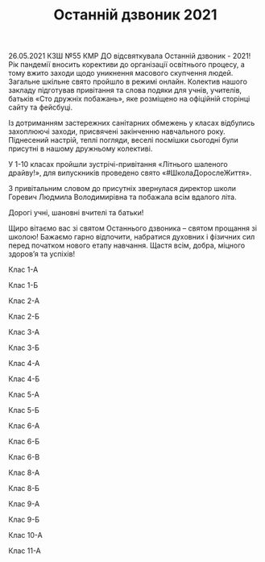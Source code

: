 ﻿---
title: Останній дзвоник 2021
---

26.05.2021 КЗШ №55 КМР ДО відсвяткувала Останній дзвоник - 2021! Рік пандемії вносить корективи до організації освітнього процесу, а тому вжито заходи щодо уникнення масового скупчення людей. Загальне шкільне свято пройшло в режимі онлайн. Колектив нашого закладу підготував привітання та слова подяки для учнів, учителів, батьків «Сто дружніх побажань», яке розміщено на офіційній сторінці сайту та фейсбуці.

Із дотриманням застережних санітарних обмежень у класах відбулись захоплюючі заходи, присвячені закінченню навчального року. Піднесений настрій, теплі погляди, веселі посмішки сьогодні були присутні в нашому дружньому колективі.

У 1-10 класах пройшли зустрічі-привітання «Літнього шаленого драйву!», для випускників проведено свято «#ШколаДорослеЖиття».

З привітальним словом до присутніх звернулася директор школи Горевич Людмила Володимирівна та побажала всім вдалого літа.

Дорогі учні, шановні вчителі та батьки!

Щиро вітаємо вас зі святом Останнього дзвоника – святом прощання зі школою! Бажаємо гарно відпочити, набратися духовних і фізичних сил перед початком нового етапу навчання. Щастя всім, добра, міцного здоров’я та успіхів!

Клас 1-А

<slideshow id="*1a" />

Клас 1-Б

<slideshow id="*1b" />

Клас 2-А

<slideshow id="*2a" />

Клас 2-Б

<slideshow id="*2b" />

Клас 3-А

<slideshow id="*3a" />

Клас 3-Б

<slideshow id="*3b" />

Клас 4-А

<slideshow id="*4a" />

Клас 4-Б

<slideshow id="*4b" />

Клас 5-А

<slideshow id="*5a" />

Клас 5-Б

<slideshow id="*5b" />

Клас 6-А

<slideshow id="*6a" />

Клас 6-Б

<slideshow id="*6b" />

Клас 6-В

<slideshow id="*6v" />

Клас 8-А

<slideshow id="*8a" />

Клас 8-Б

<slideshow id="*8b" />

Клас 9-А

<slideshow id="*9a" />

Клас 9-Б

<slideshow id="*9b" />

Клас 10-А

<slideshow id="*10a" />

Клас 11-А

<slideshow id="*11a" />
